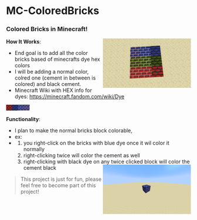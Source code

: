 # MC-ColoredBricks

### Colored Bricks in Minecraft!

<img align="right" width="240" src="https://github.com/LudwigBooysen/MC-ColoredBricks/blob/main/Images/colored_bricks_rgb.jpeg" alt="Colored Bricks (Screenshot)"></img>

**How It Works**:
  - End goal is to add all the color bricks based of minecrafts dye hex colors
  - I will be adding a normal color, colred one (cement in between is colored) and black cement.
  - Minecraft Wiki with HEX info for dyes: https://minecraft.fandom.com/wiki/Dye

<img align="left" width="16" src="https://github.com/LudwigBooysen/MC-ColoredBricks/blob/main/Bricks-Resourcepack/assets/minecraft/textures/custom/red_bricks/red_bricks_black.png" alt="red_bricks_black"><img align="left" width="16" src="https://github.com/LudwigBooysen/MC-ColoredBricks/blob/main/Bricks-Resourcepack/assets/minecraft/textures/custom/blue_bricks/blue_bricks_black.png" alt="blue_bricks_black"></img><img align="left" width="16" src="https://github.com/LudwigBooysen/MC-ColoredBricks/blob/main/Bricks-Resourcepack/assets/minecraft/textures/custom/blue_bricks/blue_bricks_colored.png" alt="blue_bricks_colored"></img><img align="left" width="16" src="https://github.com/LudwigBooysen/MC-ColoredBricks/blob/main/Bricks-Resourcepack/assets/minecraft/textures/custom/blue_bricks/blue_bricks_normal.png" alt="blue_bricks_normal"></img><br />

**Functionality**:
  - I plan to make the normal bricks block colorable,
  - ex: 
  - 1. you right-click on the bricks with blue dye once it wil color it normally
    2. right-clicking twice will color the cement as well
    3. right-clicking with black dye on any twice clicked block will color the cement black
<img align="right" width="240" src="https://github.com/LudwigBooysen/MC-ColoredBricks/blob/main/Images/blue_bricks_colored.png" alt="Blue Bricks Colored (Screenshot)"></img>

> This project is just for fun, please feel free to become part of this project!
